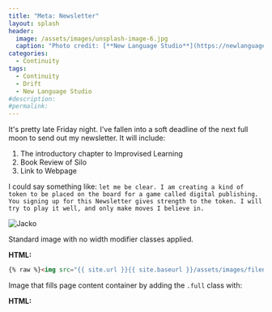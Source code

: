 ```yaml
---
title: "Meta: Newsletter"
layout: splash
header:
  image: /assets/images/unsplash-image-6.jpg
  caption: "Photo credit: [**New Language Studio**](https://newlanguagestudio.com)"
categories:
  - Continuity
tags:
  - Continuity
  - Drift
  - New Language Studio
#description:
#permalink:
---
```


It's pretty late Friday night. I've fallen into a soft deadline of the next full moon to send out my newsletter. It will include:

1. The introductory chapter to Improvised Learning
2. Book Review of Silo
3. Link to Webpage

I could say something like: `let me be clear. I am creating a kind of token to be placed on the board for a game called digital publishing. You signing up for this Newsletter gives strength to the token. I will try to play it well, and only make moves I believe in.`

<img src="{{ site.url }}{{ site.baseurl }}/assets/images/loev.jpg" alt="Jacko">



Standard image with no width modifier classes applied.

**HTML:**

```html
{% raw %}<img src="{{ site.url }}{{ site.baseurl }}/assets/images/filename.jpg" alt="">{% endraw %}
```


Image that fills page content container by adding the `.full` class with:

**HTML:**

<img src="{{ site.url }}{{ site.baseurl }}/assets/images/bio-photo.jpg" alt="" class="full">


